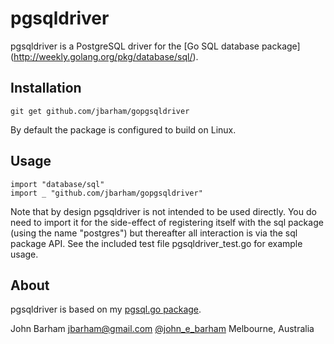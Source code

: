 pgsqldriver
===========

pgsqldriver is a PostgreSQL driver for the [Go SQL database package]
(http://weekly.golang.org/pkg/database/sql/).

Installation
------------

	git get github.com/jbarham/gopgsqldriver

By default the package is configured to build on Linux.

Usage
-----

	import "database/sql"
	import _ "github.com/jbarham/gopgsqldriver"
		
Note that by design pgsqldriver is not intended to be used directly.
You do need to import it for the side-effect of registering itself with
the sql package (using the name "postgres") but thereafter all interaction
is via the sql package API.  See the included test file pgsqldriver_test.go
for example usage.

About
-----

pgsqldriver is based on my [pgsql.go package](https://github.com/jbarham/pgsql.go).

John Barham 
jbarham@gmail.com 
[@john_e_barham](http://www.twitter.com/john_e_barham) 
Melbourne, Australia

